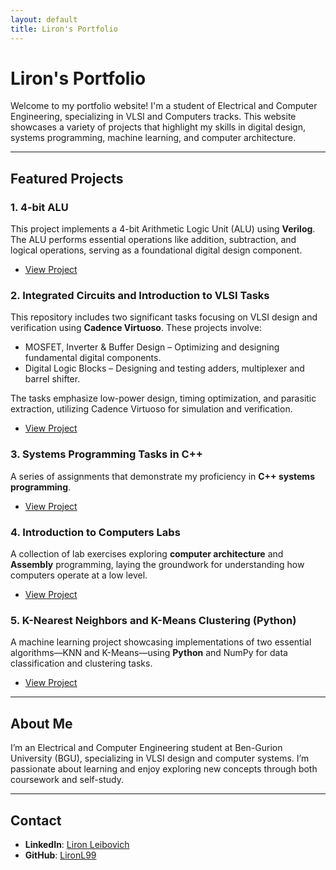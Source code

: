 ```yaml
---
layout: default
title: Liron's Portfolio
---
```


# Liron's Portfolio

Welcome to my portfolio website! I'm a student of Electrical and Computer Engineering, specializing in VLSI and Computers tracks. This website showcases a variety of projects that highlight my skills in digital design, systems programming, machine learning, and computer architecture.

---

## Featured Projects

### 1. 4-bit ALU
This project implements a 4-bit Arithmetic Logic Unit (ALU) using **Verilog**. The ALU performs essential operations like addition, subtraction, and logical operations, serving as a foundational digital design component.
- [View Project](https://github.com/LironL99/portfolio/tree/main/4-bit-ALU)

### 2. Integrated Circuits and Introduction to VLSI Tasks
This repository includes two significant tasks focusing on VLSI design and verification using **Cadence Virtuoso**. These projects involve:
- MOSFET, Inverter & Buffer Design – Optimizing and designing fundamental digital components.
- Digital Logic Blocks – Designing and testing adders, multiplexer and barrel shifter.

The tasks emphasize low-power design, timing optimization, and parasitic extraction, utilizing Cadence Virtuoso for simulation and verification.
- [View Project](https://github.com/LironL99/portfolio/tree/main/Integrated-Circuits-and-Introduction-to-VLSI-Tasks)

### 3. Systems Programming Tasks in C++
A series of assignments that demonstrate my proficiency in **C++ systems programming**.
- [View Project](https://github.com/LironL99/portfolio/tree/main/Systems-Programming-Tasks-CPP)

### 4. Introduction to Computers Labs
A collection of lab exercises exploring **computer architecture** and **Assembly** programming, laying the groundwork for understanding how computers operate at a low level.
- [View Project](https://github.com/LironL99/portfolio/tree/main/Introduction-to-Computers-Labs)

### 5. K-Nearest Neighbors and K-Means Clustering (Python)
A machine learning project showcasing implementations of two essential algorithms—KNN and K-Means—using **Python** and NumPy for data classification and clustering tasks.
- [View Project](https://github.com/LironL99/portfolio/tree/main/KNN-and-K-Means-Implementation-Python)

---

## About Me

I’m an Electrical and Computer Engineering student at Ben-Gurion University (BGU), specializing in VLSI design and computer systems. I’m passionate about learning and enjoy exploring new concepts through both coursework and self-study.

---

## Contact

- **LinkedIn**: [Liron Leibovich](https://www.linkedin.com/in/liron-leibovich1)
- **GitHub**: [LironL99](https://github.com/LironL99)
